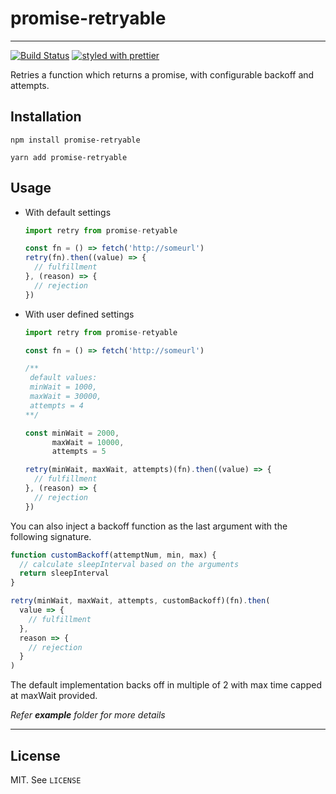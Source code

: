 # promise-retryable

---

[![Build Status](https://travis-ci.org/nitishkr88/promise-retryable.svg?branch=master)](https://travis-ci.org/nitishkr88/promise-retryable)
[![styled with prettier](https://img.shields.io/badge/styled_with-prettier-ff69b4.svg)](https://github.com/prettier/prettier)

Retries a function which returns a promise, with configurable backoff and attempts.

## Installation

```
npm install promise-retryable

yarn add promise-retryable
```

## Usage

- With default settings

  ```javascript
  import retry from promise-retyable

  const fn = () => fetch('http://someurl')
  retry(fn).then((value) => {
    // fulfillment
  }, (reason) => {
    // rejection
  })
  ```

- With user defined settings

  ```javascript
  import retry from promise-retyable

  const fn = () => fetch('http://someurl')

  /**
   default values:
   minWait = 1000,
   maxWait = 30000,
   attempts = 4
  **/

  const minWait = 2000,
        maxWait = 10000,
        attempts = 5

  retry(minWait, maxWait, attempts)(fn).then((value) => {
    // fulfillment
  }, (reason) => {
    // rejection
  })
  ```

You can also inject a backoff function as the last argument with the following signature.

```javascript
function customBackoff(attemptNum, min, max) {
  // calculate sleepInterval based on the arguments
  return sleepInterval
}

retry(minWait, maxWait, attempts, customBackoff)(fn).then(
  value => {
    // fulfillment
  },
  reason => {
    // rejection
  }
)
```

The default implementation backs off in multiple of 2 with max time capped at maxWait provided.

*Refer **example** folder for more details*

---
## License

MIT. See `LICENSE`